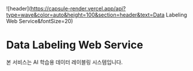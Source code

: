 ![header](https://capsule-render.vercel.app/api?type=wave&color=auto&height=100&section=header&text=Data Labeling Web Service&fontSize=20)
# Data Labeling Web Service

본 서비스는 AI 학습용 데이터 레이블링 시스템입니다.

